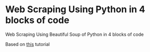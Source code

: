# Web Scraping Using Python in 4 blocks of code
Web Scraping Using Beautiful Soup of Python in 4 blocks of code

Based on [this](http://www.dataschool.io/python-web-scraping-of-president-trumps-lies/) tutorial
